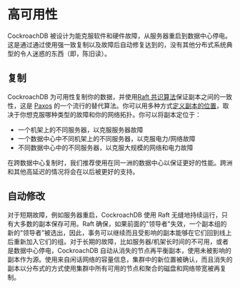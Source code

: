 # 高可用性

CockroachDB 被设计为能克服软件和硬件故障，从服务器重启到数据中心停电。这是通过通过使用强一致复制以及故障后自动修复达到的，没有其他分布式系统典型的令人迷惑的东西（即，陈旧读）。

## 复制

CockroachDB 为可用性复制你的数据，并使用[Raft 共识算法](https://raft.github.io/)保证副本之间的一致性，这是 [Paxos](http://research.microsoft.com/en-us/um/people/lamport/pubs/paxos-simple.pdf) 的一个流行的替代算法。你可以用多种方式[定义副本的位置](configure-replication-zones.html)，取决于你想克服哪种类型的故障和你的网络拓扑。你可以将副本定位于：

- 一个机架上的不同服务器，以克服服务器故障
- 一个数据中心中不同机架上的不同服务器，以克服电力/网络故障
- 不同数据中心中的不同服务器，以克服大规模的网络和电力故障 

在跨数据中心复制时，我们推荐使用在同一洲的数据中心以保证更好的性能。跨洲和其他高延迟的情况将会在以后被更好的支持。 

## 自动修改

对于短期故障，例如服务器重启，CockroachDB 使用 Raft 无缝地持续运行，只有大多数的副本保存可用。Raft 确保，如果前面的"领导者"失效，一个副本组的新的“领导者”被选出，因此，事务可以继续而且受影响的副本能够在它们回到线上后重新加入它们的组。对于长期的故障，比如服务器/机架长时间的不可用，或者是数据中心停电，CockroachDB 自动从消失的节点再平衡副本，使用未被影响的副本作为源。使用来自闲话网络的容量信息，集群中的新位置被确认，而且消失的副本以分布式的方式使用集群中所有可用的节点和聚合的磁盘和网络带宽被再复制。
